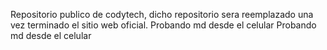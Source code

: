 Repositorio publico de codytech, dicho repositorio sera reemplazado una vez terminado el sitio web oficial.
Probando md desde el celular        Probando md desde el celular